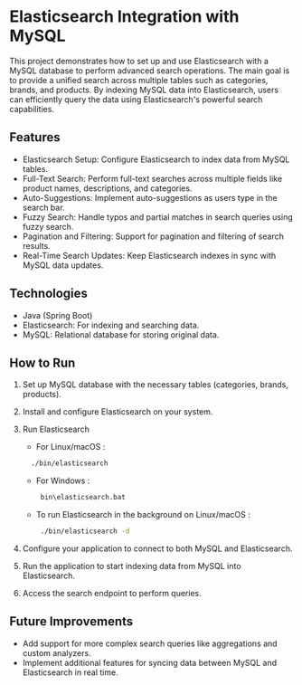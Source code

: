 # Elasticsearch Integration with MySQL

This project demonstrates how to set up and use Elasticsearch with a MySQL database to perform advanced search operations. The main goal is to provide a unified search across multiple tables such as categories, brands, and products. By indexing MySQL data into Elasticsearch, users can efficiently query the data using Elasticsearch's powerful search capabilities.

## Features

- Elasticsearch Setup: Configure Elasticsearch to index data from MySQL tables.
- Full-Text Search: Perform full-text searches across multiple fields like product names, descriptions, and categories.
- Auto-Suggestions: Implement auto-suggestions as users type in the search bar.
- Fuzzy Search: Handle typos and partial matches in search queries using fuzzy search.
- Pagination and Filtering: Support for pagination and filtering of search results.
- Real-Time Search Updates: Keep Elasticsearch indexes in sync with MySQL data updates.

## Technologies
 
- Java (Spring Boot)
- Elasticsearch: For indexing and searching data.
- MySQL: Relational database for storing original data.

## How to Run

1. Set up MySQL database with the necessary tables (categories, brands, products).
2. Install and configure Elasticsearch on your system.
3. Run Elasticsearch
   
    - For Linux/macOS :
 
     ```bash
       ./bin/elasticsearch
     ```
   - For Windows :

     ```bash
      bin\elasticsearch.bat
     ```
   - To run Elasticsearch in the background on Linux/macOS :
 
     ```bash
      ./bin/elasticsearch -d
     ```
4. Configure your application to connect to both MySQL and Elasticsearch.
5. Run the application to start indexing data from MySQL into Elasticsearch.
6. Access the search endpoint to perform queries.

## Future Improvements

- Add support for more complex search queries like aggregations and custom analyzers.
- Implement additional features for syncing data between MySQL and Elasticsearch in real time.
